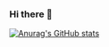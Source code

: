 ### Hi there 👋

[![Anurag's GitHub stats](https://github-readme-stats.vercel.app/api?username=Morswin)](https://github.com/anuraghazra/github-readme-stats)

